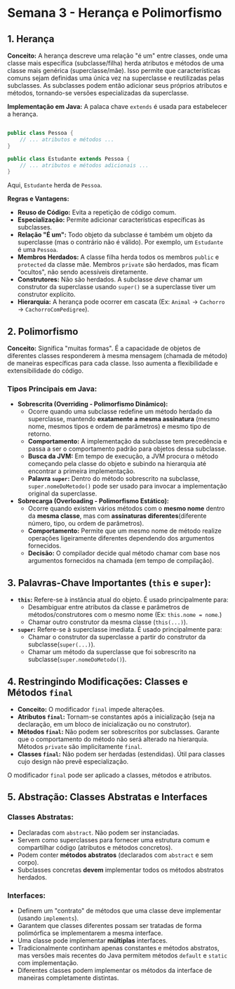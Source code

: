 # Semana 3 - Herança e Polimorfismo

## 1. Herança

**Conceito:** A herança descreve uma relação "é um" entre classes, onde uma classe mais específica (subclasse/filha) herda atributos e métodos de uma classe mais genérica (superclasse/mãe). Isso permite que características comuns sejam definidas uma única vez na superclasse e reutilizadas pelas subclasses. As subclasses podem então adicionar seus próprios atributos e métodos, tornando-se versões especializadas da superclasse.

**Implementação em Java:** A palaca chave `extends` é usada para estabelecer a herança.

``` java

public class Pessoa {
    // ... atributos e métodos ...
}

public class Estudante extends Pessoa {
    // ... atributos e métodos adicionais ...
}
```

Aqui, `Estudante` herda de `Pessoa`.

**Regras e Vantagens:**

- **Reuso de Código:** Evita a repetição de código comum.
- **Especialização:** Permite adicionar características específicas às subclasses.
- **Relação "É um":** Todo objeto da subclasse é também um objeto da superclasse (mas o contrário não é válido). Por exemplo, um `Estudante` é uma `Pessoa`.
- **Membros Herdados:** A classe filha herda todos os membros `public` e `protected` da classe mãe. Membros `private` são herdados, mas ficam "ocultos", não sendo acessíveis diretamente.
- **Construtores:** Não são herdados. A subclasse *deve* chamar um construtor da superclasse usando `super()` se a superclasse tiver um construtor explícito.
- **Hierarquia:** A herança pode ocorrer em cascata (Ex: `Animal` -> `Cachorro` -> `CachorroComPedigree`).

## 2. Polimorfismo

**Conceito:** Significa "muitas formas". É a capacidade de objetos de diferentes classes responderem à mesma mensagem (chamada de método) de maneiras específicas para cada classe. Isso aumenta a flexibilidade e extensibilidade do código.

### Tipos Principais em Java:

- **Sobrescrita (Overriding - Polimorfismo Dinâmico):**
    - Ocorre quando uma subclasse redefine um método herdado da superclasse, mantendo **exatamente a mesma assinatura** (mesmo nome, mesmos tipos e ordem de parâmetros) e mesmo tipo de retorno.
    - **Comportamento:** A implementação da subclasse tem precedência e passa a ser o comportamento padrão para objetos dessa subclasse.
    - **Busca da JVM:** Em tempo de execução, a JVM procura o método começando pela classe do objeto e subindo na hierarquia até encontrar a primeira implementação.
    - **Palavra `super`:** Dentro do método sobrescrito na subclasse, `super.nomeDoMetodo()` pode ser usado para invocar a implementação original da superclasse.
- **Sobrecarga (Overloading - Polimorfismo Estático):**
    - Ocorre quando existem vários métodos com o **mesmo nome** dentro da **mesma classe**, mas com **assinaturas diferentes**(diferente número, tipo, ou ordem de parâmetros).
    - **Comportamento:** Permite que um mesmo nome de método realize operações ligeiramente diferentes dependendo dos argumentos fornecidos.
    - **Decisão:** O compilador decide qual método chamar com base nos argumentos fornecidos na chamada (em tempo de compilação).

## 3. Palavras-Chave Importantes (`this` e `super`):

- **`this`:** Refere-se à instância atual do objeto. É usado principalmente para:
    - Desambiguar entre atributos da classe e parâmetros de métodos/construtores com o mesmo nome (Ex: `this.nome = nome`.)
    - Chamar outro construtor da mesma classe (`this(...)`).
- **`super`:** Refere-se à superclasse imediata. É usado principalmente para:
    - Chamar o construtor da superclasse a partir do construtor da subclasse(`super(...)`).
    - Chamar um método da superclasse que foi sobrescrito na subclasse(`super.nomeDoMetodo()`).

## 4. Restringindo Modificações: Classes e Métodos `final`

- **Conceito:** O modificador `final` impede alterações.
- **Atributos `final`:** Tornam-se constantes após a inicialização (seja na declaração, em um bloco de inicialização ou no construtor).
- **Métodos  `final`:** Não podem ser sobrescritos por subclasses. Garante que o comportamento do método não será alterado na hierarquia. Métodos `private` são implicitamente `final`.
- **Classes  `final`:** Não podem ser herdadas (estendidas). Útil para classes cujo design não prevê especialização.

O modificador `final` pode ser aplicado a classes, métodos e atributos.

## 5. Abstração: Classes Abstratas e Interfaces

### Classes Abstratas:

- Declaradas com `abstract`. Não podem ser instanciadas.
- Servem como superclasses para fornecer uma estrutura comum e compartilhar código (atributos e métodos concretos).
- Podem conter **métodos abstratos** (declarados com `abstract` e sem corpo).
- Subclasses concretas **devem** implementar todos os métodos abstratos herdados.

### Interfaces:

- Definem um "contrato" de métodos que uma classe deve implementar (usando `implements`).
- Garantem que classes diferentes possam ser tratadas de forma polimórfica se implementarem a mesma interface.
- Uma classe pode implementar **múltiplas** interfaces.
- Tradicionalmente continham apenas constantes e métodos abstratos, mas versões mais recentes do Java permitem métodos `default` e `static` com implementação.
- Diferentes classes podem implementar os métodos da interface de maneiras completamente distintas.